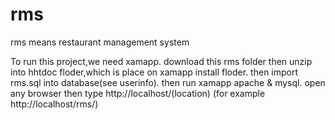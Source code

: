 # rms
rms means restaurant management system


To run this project,we need xamapp.
download this rms folder then unzip into hhtdoc floder,which is place on xamapp install floder.
then import rms.sql into database(see userinfo).
then run xamapp apache & mysql.
open any browser then type http://localhost/(location) (for example http://localhost/rms/)
